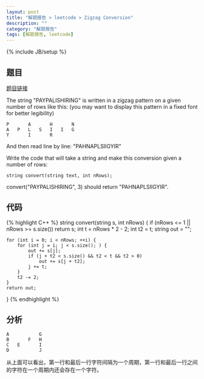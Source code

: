 ```yaml
---
layout: post
title: "解题报告 > leetcode > Zigzag Conversion"
description: ""
category: "解题报告"
tags: [解题报告, leetcode]
---
```

{% include JB/setup %}

## 题目

[题目链接](https://oj.leetcode.com/problems/zigzag-conversion/)

The string "PAYPALISHIRING" is written in a zigzag pattern on a given number of rows like this: (you may want to display this pattern in a fixed font for better legibility)

    P       A       H       N
    A   P   L   S   I   I   G
    Y       I       R

And then read line by line: "PAHNAPLSIIGYIR"

Write the code that will take a string and make this conversion given a number of rows:

    string convert(string text, int nRows);

convert("PAYPALISHIRING", 3) should return "PAHNAPLSIIGYIR".

<!--more-->

## 代码

{% highlight C++ %}
string convert(string s, int nRows)
{
	if (nRows <= 1 || nRows >= s.size()) return s;
	int t = nRows * 2 - 2;
	int t2 = t;
	string out = "";

	for (int i = 0; i < nRows; ++i) {
		for (int j = i; j < s.size(); ) {
			out += s[j];
			if (j + t2 < s.size() && t2 < t && t2 > 0)
				out += s[j + t2];
			j += t;
		}
		t2 -= 2;
	}
	return out;
}
{% endhighlight %}

## 分析

    A           G
    B       F   H
    C   E       I
    D           J

从上面可以看出，第一行和最后一行字符间隔为一个周期，第一行和最后一行之间的字符在一个周期内还会存在一个字符。
